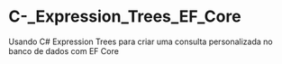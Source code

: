 # C-_Expression_Trees_EF_Core
Usando C# Expression Trees para criar uma consulta personalizada no banco de dados com EF Core
